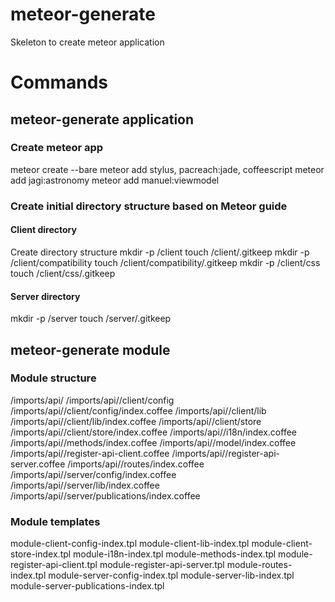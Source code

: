 # meteor-generate
Skeleton to create meteor application

# Commands

## meteor-generate application <name>
### Create meteor app
meteor create --bare <name>
meteor add stylus, pacreach:jade, coffeescript
meteor add jagi:astronomy
meteor add manuel:viewmodel
### Create initial directory structure based on Meteor guide
#### Client directory
Create directory structure
mkdir -p <name>/client
touch <name>/client/.gitkeep
mkdir -p <name>/client/compatibility
touch <name>/client/compatibility/.gitkeep
mkdir -p <name>/client/css
touch <name>/client/css/.gitkeep

#### Server directory
mkdir -p <name>/server
touch <name>/server/.gitkeep

## meteor-generate module <name>
### Module structure
/imports/api/<name>
/imports/api/<name>/client/config
/imports/api/<name>/client/config/index.coffee
/imports/api/<name>/client/lib
/imports/api/<name>/client/lib/index.coffee
/imports/api/<name>/client/store
/imports/api/<name>/client/store/index.coffee
/imports/api/<name>/i18n/index.coffee
/imports/api/<name>/methods/index.coffee
/imports/api/<name>/model/index.coffee
/imports/api/<name>/register-api-client.coffee
/imports/api/<name>/register-api-server.coffee
/imports/api/<name>/routes/index.coffee
/imports/api/<name>/server/config/index.coffee
/imports/api/<name>/server/lib/index.coffee
/imports/api/<name>/server/publications/index.coffee

### Module templates
module-client-config-index.tpl
module-client-lib-index.tpl
module-client-store-index.tpl
module-i18n-index.tpl
module-methods-index.tpl
module-register-api-client.tpl
module-register-api-server.tpl
module-routes-index.tpl
module-server-config-index.tpl
module-server-lib-index.tpl
module-server-publications-index.tpl

